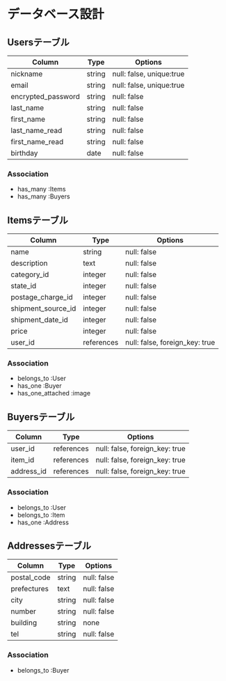 # データベース設計

## Usersテーブル

| Column             | Type   | Options                  |
| ------------------ | ------ | ------------------------ |
| nickname           | string | null: false, unique:true |
| email              | string | null: false, unique:true |
| encrypted_password | string | null: false              |
| last_name          | string | null: false              |
| first_name         | string | null: false              |
| last_name_read     | string | null: false              |
| first_name_read    | string | null: false              |
| birthday           | date   | null: false              |

### Association
- has_many :Items
- has_many :Buyers

## Itemsテーブル

| Column             | Type       | Options                        |
| ------------------ | ---------- | ------------------------------ |
| name               | string     | null: false                    |
| description        | text       | null: false                    |
| category_id        | integer    | null: false                    |
| state_id           | integer    | null: false                    |
| postage_charge_id  | integer    | null: false                    |
| shipment_source_id | integer    | null: false                    |
| shipment_date_id   | integer    | null: false                    |
| price              | integer    | null: false                    |
| user_id            | references | null: false, foreign_key: true |

### Association
- belongs_to :User
- has_one :Buyer
- has_one_attached :image

## Buyersテーブル

| Column     | Type       | Options                        |
| ---------- | ---------- | ------------------------------ |
| user_id    | references | null: false, foreign_key: true |
| item_id    | references | null: false, foreign_key: true |
| address_id | references | null: false, foreign_key: true |

### Association
- belongs_to :User
- belongs_to :Item
- has_one :Address

## Addressesテーブル

| Column      | Type    | Options     |
| ----------- | ------- | ----------- |
| postal_code | string  | null: false |
| prefectures | text    | null: false |
| city        | string  | null: false |
| number      | string  | null: false |
| building    | string  | none        |
| tel         | string  | null: false |

### Association
- belongs_to :Buyer